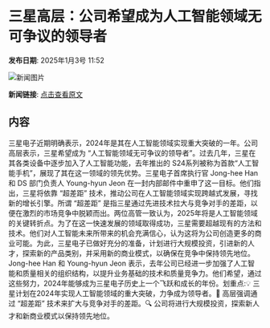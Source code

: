# ​三星高层：公司希望成为人工智能领域无可争议的领导者

**发布日期**: 2025年1月3号 11:52

![新闻图片](https://pic.chinaz.com/picmap/thumb/201907311526092928_0.jpg)

**新闻链接**: [点击查看原文](https://www.aibase.com/zh/news/14450)

## 内容

三星电子近期明确表示，2024年是其在人工智能领域实现重大突破的一年。公司高层表示，三星希望成为 “人工智能领域无可争议的领导者”。过去几年，三星在其各类设备中逐步加入了人工智能功能，去年推出的 S24系列被称为首款“人工智能手机”，展现了其在这一领域的领先优势。三星电子首席执行官 Jong-hee Han 和 DS 部门负责人 Young-hyun Jeon 在一封内部邮件中重申了这一目标。他们指出，三星将依靠 “超差距” 技术，推动公司在人工智能领域实现跨越式发展，寻找新的增长引擎。所谓 “超差距” 是指三星通过先进技术拉大与竞争对手的差距，以便在激烈的市场竞争中脱颖而出。两位高管一致认为，2025年将是人工智能领域的关键转折点。为了在这一快速发展的领域取得成功，三星需要超越现有的方法和技术。他们对人工智能未来所带来的机会充满信心，认为这将为公司创造更多的商业可能。为此，三星电子已做好充分的准备，计划进行大规模投资，引进新的人才，探索新的产品类别，并采用新的商业模式，以确保在竞争中保持领先地位。Jong-hee Han 和 Young-hyun Jeon 表示，去年公司已经进一步加强了人工智能和质量相关的组织结构，以提升业务基础的技术和质量竞争力。他们希望，通过这些努力，2024年能够成为三星电子历史上一个飞跃和成长的年份。划重点:💡 三星计划在2024年实现人工智能领域的重大突破，力争成为领导者。🚀 高层强调通过 “超差距” 技术来扩大与竞争对手的差距。🔍 公司将进行大规模投资，探索新人才和新商业模式以保持领先地位。
